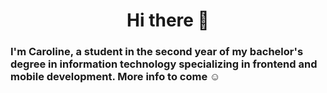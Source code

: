 <h1 align="center">Hi there 👋</h1>

<h3>I'm Caroline, a student in the second year of my bachelor's degree in information technology specializing in frontend and mobile development. More info to come ☺️</h3>
